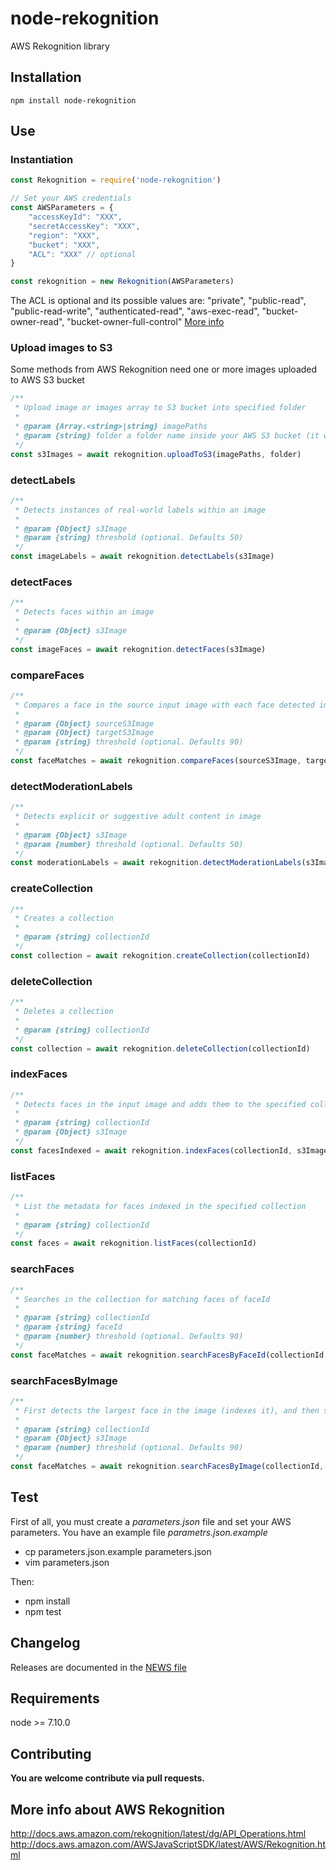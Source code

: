 # node-rekognition
AWS Rekognition library

## Installation
    npm install node-rekognition

## Use

### Instantiation
```javascript
const Rekognition = require('node-rekognition')

// Set your AWS credentials
const AWSParameters = {
    "accessKeyId": "XXX",
    "secretAccessKey": "XXX",
    "region": "XXX",
    "bucket": "XXX",
    "ACL": "XXX" // optional
}

const rekognition = new Rekognition(AWSParameters)
```
The ACL is optional and its possible values are: "private", "public-read", "public-read-write", "authenticated-read", "aws-exec-read", "bucket-owner-read", "bucket-owner-full-control"  [More info](http://docs.aws.amazon.com/AWSJavaScriptSDK/latest/AWS/S3.html#upload-property)


### Upload images to S3
Some methods from AWS Rekognition need one or more images uploaded to AWS S3 bucket
```javascript
/**
 * Upload image or images array to S3 bucket into specified folder
 * 
 * @param {Array.<string>|string} imagePaths 
 * @param {string} folder a folder name inside your AWS S3 bucket (it will be created if not exists)
 */
const s3Images = await rekognition.uploadToS3(imagePaths, folder)
```

### detectLabels
```javascript
/**
 * Detects instances of real-world labels within an image 
 * 
 * @param {Object} s3Image 
 * @param {string} threshold (optional. Defaults 50)
 */
const imageLabels = await rekognition.detectLabels(s3Image)
```

### detectFaces
```javascript
/**
 * Detects faces within an image
 * 
 * @param {Object} s3Image
 */
const imageFaces = await rekognition.detectFaces(s3Image)
```

### compareFaces
```javascript
/**
 * Compares a face in the source input image with each face detected in the target input image
 * 
 * @param {Object} sourceS3Image 
 * @param {Object} targetS3Image 
 * @param {string} threshold (optional. Defaults 90)
 */
const faceMatches = await rekognition.compareFaces(sourceS3Image, targetS3Image, threshold)
```

### detectModerationLabels
```javascript
/**
 * Detects explicit or suggestive adult content in image
 * 
 * @param {Object} s3Image
 * @param {number} threshold (optional. Defaults 50)
 */
const moderationLabels = await rekognition.detectModerationLabels(s3Image, threshold)
```

### createCollection
```javascript
/**
 * Creates a collection 
 * 
 * @param {string} collectionId 
 */
const collection = await rekognition.createCollection(collectionId)
```

### deleteCollection
```javascript
/**
 * Deletes a collection 
 * 
 * @param {string} collectionId 
 */
const collection = await rekognition.deleteCollection(collectionId)
```

### indexFaces
```javascript
/**
 * Detects faces in the input image and adds them to the specified collection
 * 
 * @param {string} collectionId 
 * @param {Object} s3Image
 */
const facesIndexed = await rekognition.indexFaces(collectionId, s3Image)
```

### listFaces
```javascript
/**
 * List the metadata for faces indexed in the specified collection
 * 
 * @param {string} collectionId 
 */
const faces = await rekognition.listFaces(collectionId)
```

### searchFaces
```javascript
/**
 * Searches in the collection for matching faces of faceId
 * 
 * @param {string} collectionId 
 * @param {string} faceId 
 * @param {number} threshold (optional. Defaults 90)
 */
const faceMatches = await rekognition.searchFacesByFaceId(collectionId, faceId, threshold)
```

### searchFacesByImage
```javascript
/**
 * First detects the largest face in the image (indexes it), and then searches the specified collection for matching faces.
 * 
 * @param {string} collectionId 
 * @param {Object} s3Image 
 * @param {number} threshold (optional. Defaults 90)
 */
const faceMatches = await rekognition.searchFacesByImage(collectionId, s3Image, threshold)
```

## Test
First of all, you must create a *parameters.json* file and set your AWS parameters. You have an example file *parametrs.json.example*
- cp parameters.json.example parameters.json
- vim parameters.json

Then:
- npm install
- npm test

## Changelog
Releases are documented in the [NEWS file](./NEWS.md)

## Requirements
node >= 7.10.0

## Contributing
**You are welcome contribute via pull requests.**

## More info about AWS Rekognition
http://docs.aws.amazon.com/rekognition/latest/dg/API_Operations.html
http://docs.aws.amazon.com/AWSJavaScriptSDK/latest/AWS/Rekognition.html